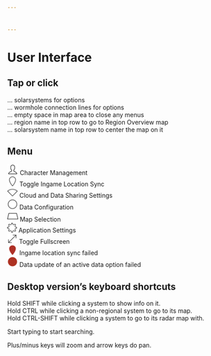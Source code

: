 ```yaml
---


---
```


<h1 id="user-interface">User Interface</h1>
<h2 id="tap-or-click">Tap or click</h2>
<p>… solarsystems for options<br>
… wormhole connection lines for options<br>
… empty space in map area to close any menus<br>
… region name in top row to go to Region Overview map<br>
… solarsystem name in top row to center the map on it</p>
<h2 id="menu">Menu</h2>
<p><img src="/images/User-100_26_100_off.png" width="25" height="25"> Character Management<br>
<img src="/images/Marker-100_off.png" width="24" height="23"> Toggle Ingame Location Sync<br>
<img src="/images/Share-100_off.png" width="24" height="23"> Cloud and Data Sharing Settings<br>
<img src="/images/Node-100_off.png" width="24" height="24"> Data Configuration<br>
<img src="/images/Map-100_off.png" width="25" height="25"> Map Selection<br>
<img src="/images/Settings-100_off.png" width="22" height="22"> Application Settings<br>
<img src="/images/Fullscreen-100_off.png" width="23" height="23"> Toggle Fullscreen<br>
<img src="/images/Marker-100_fail.png" width="24" height="23"> Ingame location sync failed<br>
<img src="/images/NodeRed-100_on.png" width="24" height="24" border="0"> Data update of an active data option failed</p>
<h2 id="desktop-versions-keyboard-shortcuts">Desktop version’s keyboard shortcuts</h2>
<p>Hold SHIFT while clicking a system to show info on it.<br>
Hold CTRL while clicking a non-regional system to go to its map.<br>
Hold CTRL-SHIFT while clicking a system to go to its radar map with.</p>
<p>Start typing to start searching.</p>
<p>Plus/minus keys will zoom and arrow keys do pan.</p>

